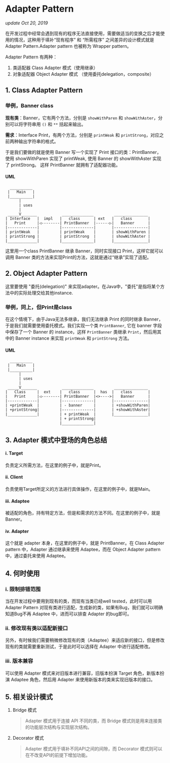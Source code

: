 # Adapter Pattern

_update Oct 20, 2019_

在开发过程中经常会遇到现有的程序无法直接使用，需要做适当的变换之后才能使用的情况，这种用于填补“现有程序” 和 “所需程序” 之间差异的设计模式就是 Adapter Pattern.Adapter pattern 也被称为 Wrapper pattern。

Adapter Pattern 有两种：

1. 类适配器 Class Adapter 模式（使用继承）
2. 对象适配器 Object Adapter 模式 （使用委托delegation，composite）

## 1. Class Adapter Pattern

### 举例，Banner class

**现有类**：Banner，它有两个方法，分别是 `showWithParen` 和 `showWithAster`，分别可以将字符串用 `()` 和 `**` 括起来输出。

**需求**：Interface Print，有两个方法，分别是 `printWeak` 和 `printStrong`，对应之前两种输出字符串的格式。

于是我们要做的就是使用 Banner 写一个实现了 Print 接口的类：PrintBanner，使用 showWithParen 实现了 printWeak, 使用 Banner 的 showWithAster 实现了 printStrong。 这样 PrintBanner 就拥有了适配器功能。

#### UML

```text
  __________
 |   Main   |
 |__________|
      |
      | uses
      |
 _____V_______           ______________         _______________
| Interface   |  impl   |   class      | ext   |   class       |
|   Print     |◁--------| PrintBanner  |------▷|   Banner      |
|-------------|         |--------------|       |---------------|
| printWeak   |         | printWeak    |       | showWithParen |
| printStrong |         | printStrong  |       | showWithAster |
|_____________|         |______________|       |_______________|
```

这里用一个class PrintBanner 继承 Banner，同时实现接口 Print，这样它就可以调用 Banner 类的方法来实现Print的方法，这就是通过“继承”实现了适配。

## 2. Object Adapter Pattern

这里要使用 "委托\(delegation\)" 来实现adapter。在Java中，"委托"是指将某个方法中的实际处理交给其他instance.

### 举例，同上，但Print是class

在这个情境下，由于Java无法多继承，我们无法继承 Print 的同时继承 Banner，于是我们就需要使用委托模式。我们实现一个类 `PrintBanner`, 它在 banner 字段中保存了一个 Banner 的 instance，这样 `PrintBanner` 类继承 `Print`，然后用其中的 Banner instance 来实现 `printWeak` 和 `printStrong` 方法。

#### UML

```text
  __________
 |   Main   |
 |__________|
      |
      | uses
      |
 _____V_______           ______________         _______________
|   Class     |  ext    |   class      |  has  |   class       |
|   Print     |◁--------| PrintBanner  |<>---->|   Banner      |
|-------------|         |--------------|       |---------------|
| +printWeak  |         | - banner     |       | +showWithParen|
| +printStrong|         |--------------|       | +showWithAster|
|_____________|         | + printWeak  |       |_______________|
                        | + printStrong|
                        |______________|
```

## 3. Adapter 模式中登场的角色总结

#### i. Target

负责定义所需方法，在这里的例子中，就是Print。

#### ii. Client

负责使用Target所定义的方法进行具体操作，在这里的例子中，就是Main。

#### iii. Adaptee

被适配的角色，持有特定方法，但是和需求的方法不同。在这里的例子中，就是 Banner。

#### iv. Adapter

这个就是 adapter 本身，在这里的例子中，就是 PrintBanner。在 Class Adapter pattern 中，Adapter 通过继承来使用 Adaptee，而在 Object Adapter pattern 中，通过委托来使用 Adaptee。

## 4. 何时使用

### i. 限制排错范围

当在开发过程中要用到现有的类，而现有当类已经well tested，此时可以用 Adapter Pattern 对现有类进行适配，生成新的类，如果有Bug，我们就可以明确知道Bug不再 Adaptee 中，进而可以排查 Adapter 的bug即可。

### ii. 修改现有类以适配新接口

另外，有时候我们需要稍微修改现有的类（Adaptee）来适应新的接口，但是修改现有的类就需要重新测试，于是此时可以选择在 Adapter 中进行适配修改。

### iii. 版本兼容

可以使用 Adapter 模式来对旧版本进行兼容，旧版本扮演 Target 角色，新版本扮演 Adaptee 角色，然后用 Adapter 来使用新版本的类来实现旧版本的接口。

## 5. 相关设计模式

1. Bridge 模式

   > Adapter 模式用于连接 API 不同的类，而 Bridge 模式则是用来连接类的功能层次结构与实现层次结构。

2. Decorator 模式

   > Adapter 模式用于填补不同API之间的间隙，而 Decorator 模式则可以在不改变API的前提下增加功能。

